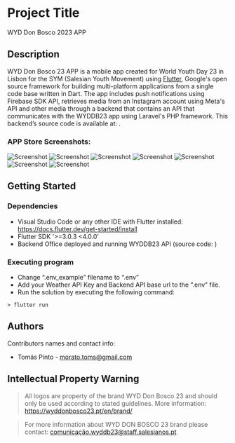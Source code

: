 # Project Title

WYD Don Bosco 2023 APP

## Description

WYD Don Bosco 23 APP is a mobile app created for World Youth Day 23 in Lisbon for the SYM (Salesian Youth Movement) using [Flutter](https://flutter.dev), Google's open source framework for building multi-platform applications from a single code base written in Dart. The app includes push notifications using Firebase SDK API, retrieves media from an Instagram account using Meta's API and other media through a backend that contains an API that communicates with the WYDDB23 app using Laravel's PHP framework. This backend’s source code is available at: .

### APP Store Screenshots:
![Screenshot](https://github.com/tomas-ribeiro-pinto/wyddb23_flutter/blob/main/screenshots/1.jpg)
![Screenshot](https://github.com/tomas-ribeiro-pinto/wyddb23_flutter/blob/main/screenshots/2.jpg)
![Screenshot](https://github.com/tomas-ribeiro-pinto/wyddb23_flutter/blob/main/screenshots/3.jpg)
![Screenshot](https://github.com/tomas-ribeiro-pinto/wyddb23_flutter/blob/main/screenshots/4.jpg)
![Screenshot](https://github.com/tomas-ribeiro-pinto/wyddb23_flutter/blob/main/screenshots/5.jpg)
![Screenshot](https://github.com/tomas-ribeiro-pinto/wyddb23_flutter/blob/main/screenshots/6.jpg)
![Screenshot](https://github.com/tomas-ribeiro-pinto/wyddb23_flutter/blob/main/screenshots/7.jpg)

## Getting Started

### Dependencies

* Visual Studio Code or any other IDE with Flutter installed: https://docs.flutter.dev/get-started/install
* Flutter SDK '>=3.0.3 <4.0.0'
* Backend Office deployed and running WYDDB23 API (source code: )

### Executing program

* Change “.env_example” filename to “.env”
* Add your Weather API Key and Backend API base url to the “.env” file.
* Run the solution by executing the following command:
```
> flutter run
```

## Authors

Contributors names and contact info:

* Tomás Pinto - morato.toms@gmail.com

## Intellectual Property Warning

> All logos are property of the brand WYD Don Bosco 23 and should only be used according to stated guidelines. More information: https://wyddonbosco23.pt/en/brand/

> For more information about WYD DON BOSCO 23 brand please contact: [comunicação.wyddb23@staff.salesianos.pt](mailto:comunicacao.wyddb23@staff.salesianos.pt)


